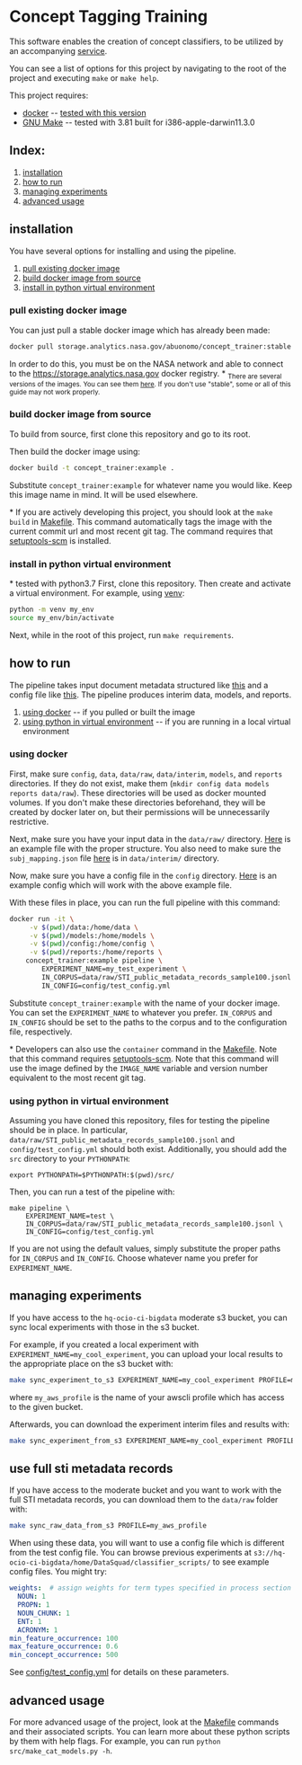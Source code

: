 # Concept Tagging Training

This software enables the creation of concept classifiers, to be utilized by an 
accompanying [service](https://developer.nasa.gov/DataSquad/sti-service-compose). 

You can see a list of options for this project by navigating to the root of the project and executing `make` or `make help`.

This project requires:
* [docker](https://docs.docker.com/install/) -- [tested with this version](docker-versions.txt)
* [GNU Make](https://www.gnu.org/software/make/) -- tested with 3.81 built for i386-apple-darwin11.3.0

## Index:
1. [installation](#installation)
2. [how to run](#how-to-run)
3. [managing experiments](#managing-experiments)
4. [advanced usage](#advanced-usage)

## installation
You have several options for installing and using the pipeline. 
1) [pull existing docker image](#pull-existing-docker-image)
2) [build docker image from source](#build-docker-image-from-source)
3) [install in python virtual environment](#install-in-python-virtual-environment)
 
### pull existing docker image
You can just pull a stable docker image which has already been made:
```bash
docker pull storage.analytics.nasa.gov/abuonomo/concept_trainer:stable
```
In order to do this, you must be on the NASA network and able to connect to the <https://storage.analytics.nasa.gov> docker registry.
\* <sub> There are several versions of the images. You can see them [here](https://storage.analytics.nasa.gov/repository/abuonomo/rat_trainer). 
If you don't use "stable", some or all of this guide may not work properly. </sub>


### build docker image from source
To build from source, first clone this repository and go to its root.

Then build the docker image using:
```bash
docker build -t concept_trainer:example .
```
Substitute `concept_trainer:example` for whatever name you would like. Keep this image name in mind. It will be used elsewhere. 

\* If you are actively developing this project, you should look at the `make build` in [Makefile](Makefile). This command automatically tags the image with the current commit url and most recent git tag. The command requires that [setuptools-scm](https://pypi.org/project/setuptools-scm/) is installed.

### install in python virtual environment
\* tested with python3.7
First, clone this repository. 
Then create and activate a virtual environment. For example, using [venv](https://docs.python.org/3/library/venv.html):
```bash
python -m venv my_env
source my_env/bin/activate
```
Next, while in the root of this project, run `make requirements`.


## how to run
The pipeline takes input document metadata structured like [this](data/raw/STI_public_metadata_records_sample100.jsonl) and a config file like [this](config/test_config.yml). The pipeline produces interim data, models, and reports.

1. [using docker](#using-docker) -- if you pulled or built the image
2. [using python in virtual environment](#using-python-in-virtual-environment) -- if you are running in a local virtual environment

### using docker
First, make sure `config`, `data`, `data/raw`, `data/interim`, `models`, and `reports` directories. If they do not exist, make them (`mkdir config data models reports data/raw`). These directories will be used as docker mounted volumes. If you don't make these directories beforehand, they will be created by docker later on, but their permissions will be unnecessarily restrictive.  

Next, make sure you have your input data in the `data/raw/` directory. [Here](data/raw/STI_public_metadata_records_sample100.jsonl) is an example file with the proper structure. You also need to make sure the `subj_mapping.json` file [here](data/interim/subj_mapping.json) is in `data/interim/` directory.

Now, make sure you have a config file in the `config` directory. [Here](config/test_config.yml) is an example config which will work with the above example file.

With these files in place, you can run the full pipeline with this command:
```bash
docker run -it \
     -v $(pwd)/data:/home/data \
     -v $(pwd)/models:/home/models \
     -v $(pwd)/config:/home/config \
     -v $(pwd)/reports:/home/reports \
    concept_trainer:example pipeline \
        EXPERIMENT_NAME=my_test_experiment \
        IN_CORPUS=data/raw/STI_public_metadata_records_sample100.jsonl \
        IN_CONFIG=config/test_config.yml
```
Substitute `concept_trainer:example` with the name of your docker image.
You can set the `EXPERIMENT_NAME` to whatever you prefer.
`IN_CORPUS` and `IN_CONFIG` should be set to the paths to the corpus and to the configuration file, respectively.

\* Developers can also use the `container` command in the [Makefile](Makefile). Note that this command requires [setuptools-scm](https://pypi.org/project/setuptools-scm/). Note that this command will use the image defined by the `IMAGE_NAME` variable and version number equivalent to the most recent git tag. 


### using python in virtual environment

Assuming you have cloned this repository, files for testing the pipeline should be in place. In particular, `data/raw/STI_public_metadata_records_sample100.jsonl` and `config/test_config.yml` should both exist. Additionally, you should add the `src` directory to your `PYTHONPATH`:
```
export PYTHONPATH=$PYTHONPATH:$(pwd)/src/
``` 

Then, you can run a test of the pipeline with: 
```
make pipeline \
    EXPERIMENT_NAME=test \
    IN_CORPUS=data/raw/STI_public_metadata_records_sample100.jsonl \
    IN_CONFIG=config/test_config.yml
```
If you are not using the default values, simply substitute the proper paths for `IN_CORPUS` and `IN_CONFIG`. Choose whatever name you prefer for `EXPERIMENT_NAME`.

## managing experiments

If you have access to the `hq-ocio-ci-bigdata` moderate s3 bucket, you can sync local experiments with those in the s3 bucket.

For example, if you created a local experiment with `EXPERIMENT_NAME=my_cool_experiment`, you can upload your local results to the appropriate place on the s3 bucket with:
```bash
make sync_experiment_to_s3 EXPERIMENT_NAME=my_cool_experiment PROFILE=my_aws_profile
```
where `my_aws_profile` is the name of your awscli profile which has access to the given bucket.

Afterwards, you can download the experiment interim files and results with:
```bash
make sync_experiment_from_s3 EXPERIMENT_NAME=my_cool_experiment PROFILE=my_aws_profile
```
## use full sti metadata records
If you have access to the moderate bucket and you want to work with the full STI metadata records, you can download them to the `data/raw` folder with:
```bash
make sync_raw_data_from_s3 PROFILE=my_aws_profile
``` 
When using these data, you will want to use a config file which is different from the test config file. You can browse previous experiments at `s3://hq-ocio-ci-bigdata/home/DataSquad/classifier_scripts/` to see example config files. You might try:
```yaml
weights:  # assign weights for term types specified in process section
  NOUN: 1
  PROPN: 1
  NOUN_CHUNK: 1
  ENT: 1
  ACRONYM: 1
min_feature_occurrence: 100
max_feature_occurrence: 0.6
min_concept_occurrence: 500
```
See [config/test_config.yml](config/test_config.yml) for details on these parameters.

## advanced usage
For more advanced usage of the project, look at the [Makefile](Makefile) commands and their associated scripts. You can learn more about these python scripts by them with help flags. For example, you can run `python src/make_cat_models.py -h`. 

